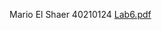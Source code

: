 Mario El Shaer 40210124
[Lab6.pdf](https://github.com/SOEN345-WINTER2024/cfg-graph-lab-mario-elshaer/files/14543075/Lab6.pdf)

